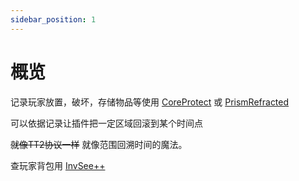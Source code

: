 ```yaml
---
sidebar_position: 1
---
```


# 概览

记录玩家放置，破坏，存储物品等使用 [CoreProtect](CoreProtect.md) 或 [PrismRefracted](PrismRefracted.md)

可以依据记录让插件把一定区域回滚到某个时间点

~~就像TT2协议一样~~ 就像范围回溯时间的魔法。

查玩家背包用 [InvSee++](InvSee++.md)